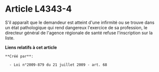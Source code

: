# Article L4343-4

S'il apparaît que le demandeur est atteint d'une infirmité ou se trouve dans un état pathologique qui rend dangereux
l'exercice de sa profession, le directeur général de l'agence régionale de santé refuse l'inscription sur la liste.

**Liens relatifs à cet article**

	**Créé par**:

	  - Loi n°2009-879 du 21 juillet 2009 - art. 68
